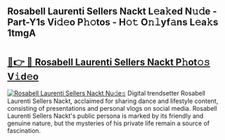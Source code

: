 ## Rosabell Laurenti Sellers Nackt L𝚎a𝚔ed N𝚞𝚍e - Part-Y1s Vi𝚍𝚎o P𝚑𝚘tos - H𝚘𝚝 O𝚗𝚕yf𝚊ns L𝚎a𝚔s 1tmgA

# <h2><a href="http://kf51b46.oniu.top/?m=Rosabell+Laurenti+Sellers+Nackt">🔗👉 🔴 Rosabell Laurenti Sellers Nackt P𝚑ot𝚘𝚜 V𝚒d𝚎o</a></h2>

[![Rosabell Laurenti Sellers Nackt Nu𝚍e𝚜](https://i.imgur.com/0qMVB7G.gif)](http://kf51b46.oniu.top/?m=Rosabell+Laurenti+Sellers+Nackt)
Digital trendsetter Rosabell Laurenti Sellers Nackt, acclaimed for sharing dance and lifestyle content, consisting of presentations and personal vlogs on social media. Rosabell Laurenti Sellers Nackt's public persona is marked by its friendly and genuine nature, but the mysteries of his private life remain a source of fascination.  
